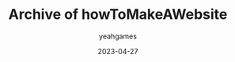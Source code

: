 ---
layout: artifact
featimg: //archive2.yeahgames.net/c/artifacts/d/0007/png/1.png
title: Archive of howToMakeAWebsite
date: 2023-04-27
author: yeahgames
comments: true
categories: [Digital, Directory, HTML]
permalink: /artifacts/view/d/0007
link: https://artifacts.yeahgames.net/artifacts/view/d/0007
serial: D0007
submitter: undone
archivist: nnillat
items:
 - dir-1
 - png-1
adate: 2022-05-16
description: "An archive of Aidan (Undonesundew)'s website on how to make a website about making a website, made for a grade 9 English project."
location: archive2
status: complete
notes: "The original 'index.html' page (where the main website was displayed), has been renamed to 'home.html' because of technical restrictions relating to automatic directory listing."
keywords:  
 - aidan
 - html
 - website
 - directory
---